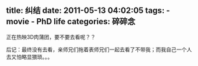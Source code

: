 title: 纠结
date: 2011-05-13 04:02:05
tags: 
    - movie
    - PhD life
categories: 碎碎念
---

正在热映3D肉蒲团，要不要去看呢？？

后记：最终没有去看，亲师兄们拖着表师兄们一起去看了不带我；而我自己一个人去又怕略显猥琐。。。
